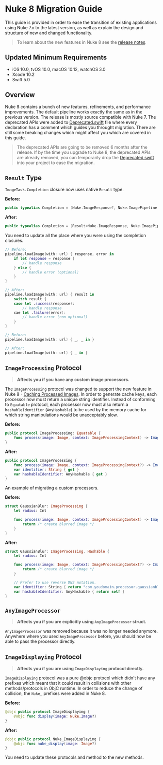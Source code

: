 # Nuke 8 Migration Guide

This guide is provided in order to ease the transition of existing applications using Nuke 7.x to the latest version, as well as explain the design and structure of new and changed functionality.

> To learn about the new features in Nuke 8 see the [release notes](https://github.com/kean/Nuke/releases/tag/8.0).

## Updated Minimum Requirements

- iOS 10.0, tvOS 10.0, macOS 10.12, watchOS 3.0
- Xcode 10.2
- Swift 5.0

## Overview

Nuke 8 contains a bunch of new features, refinements, and performance improvements. The default pipeline works exactly the same as in the previous version. The release is mostly source compatible with Nuke 7. The deprecated APIs were added to [Deprecated.swift](https://gist.github.com/kean/05eaa36ac72e4c34dea50911ee68b801) file where every declaration has a comment which guides you throught migration. There are still some breaking changes which might affect you which are covered in this guide.

> The deprecated APIs are going to be removed 6 months after the release. If by the time you upgrade to Nuke 8, the deprecated APIs are already removed, you can temporarily drop the [Deprecated.swift](https://gist.github.com/kean/05eaa36ac72e4c34dea50911ee68b801) into your project to ease the migration.

## `Result` Type

`ImageTask.Completion` closure now uses native `Result` type.

**Before:**

```swift
public typealias Completion = (Nuke.ImageResponse?, Nuke.ImagePipeline.Error?) -> Void
```

**After:**

```swift
public typealias Completion = (Result<Nuke.ImageResponse, Nuke.ImagePipeline.Error>) -> Void
```

You need to update all the place where you were using the completion closures.

```swift
// Before:
pipeline.loadImage(with: url) { response, error in
	if let response = response {
		// handle response
	} else {
		// handle error (optional)
	}
}

// After:
pipeline.loadImage(with: url) { result in
	switch result {
	case let .success(response):
		// handle response
	cae let .failure(error):
		// handle error (non optional)
	}
}
```

```swift
// Before:
pipeline.loadImage(with: url) { _, _ in }

// After:
pipeline.loadImage(with: url) { _ in }
```

## `ImageProcessing` Protocol

> **Affects you if you have any custom image processors.**

The `ImageProcessing` protocol was changed to support the new feature in Nuke 8 - [Caching Processed Images](https://github.com/kean/Nuke/pull/227). In order to generate cache keys, each processor now must return a unique string identifier. Instead of conforming to `Equatable` protocol, each processor now must also return a `hashableIdentifier` (`AnyHashable`) to be used by the memory cache for which string manipulations would be unacceptably slow.

**Before:**

```swift
public protocol ImageProcessing: Equatable {
    func process(image: Image, context: ImageProcessingContext) -> Image?
}
```

**After:**

```swift
public protocol ImageProcessing {
    func process(image: Image, context: ImageProcessingContext?) -> Image?
    var identifier: String { get }
    var hashableIdentifier: AnyHashable { get }
}
```

An example of migrating a custom processors.

**Before:**

```swift
struct GaussianBlur: ImageProcessing {
	let radius: Int

    func process(image: Image, context: ImageProcessingContext) -> Image? {
    	return /* create blurred image */
    }
}
```

**After:**

```swift
struct GaussianBlur: ImageProcessing, Hashable {
	let radius: Int

    func process(image: Image, context: ImageProcessingContext?) -> Image? {
    	return /* create blurred image */
    }

	// Prefer to use reverse DNS notation.
    var identifier: String { return "com.youdomain.processor.gaussianblur-\(radius)" }
    var hashableIdentifier: AnyHashable { return self }
}
```

## `AnyImageProcessor`

> **Affects you if you are explicitly using `AnyImageProcessor` struct.**

`AnyImageProcessor` was removed because it was no longer needed anymore. Anywhere where you used `AnyImageProcessor` before, you should now be able to pass the processor directly.


## `ImageDisplaying` Protocol

> **Affects you if you are using `ImageDisplaying` protocol directly.**

`ImageDisplaying` protocol was a pure @objc protocol which didn't have any prefixes which meant that it could result in collisions with other methods/protocols in ObjC runtime. In order to reduce the change of collision, the `Nuke_` prefixes were added in Nuke 8.

**Before:**

```swift
@objc public protocol ImageDisplaying {
    @objc func display(image: Nuke.Image?)
}
```

**After:**

```swift
@objc public protocol Nuke_ImageDisplaying {
    @objc func nuke_display(image: Image?)
}
```

You need to update these protocols and method to the new methods.


